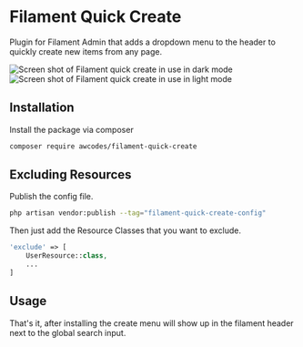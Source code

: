 # Filament Quick Create

Plugin for Filament Admin that adds a dropdown menu to the header to quickly create new items from any page.

![Screen shot of Filament quick create in use in dark mode](./images/screen-shot.jpg)
![Screen shot of Filament quick create in use in light mode](./images/screen-shot-light.jpg)

## Installation

Install the package via composer

```bash
composer require awcodes/filament-quick-create
```

## Excluding Resources

Publish the config file.

```bash
php artisan vendor:publish --tag="filament-quick-create-config"
```

Then just add the Resource Classes that you want to exclude.

```php
'exclude' => [
    UserResource::class,
    ...
]
```

## Usage

That's it, after installing the create menu will show up in the filament header next to the global search input.
